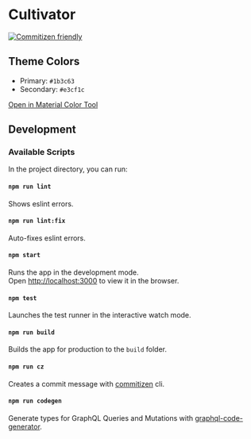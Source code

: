 # Cultivator

[![Commitizen friendly](https://img.shields.io/badge/commitizen-friendly-brightgreen.svg)](http://commitizen.github.io/cz-cli/)

## Theme Colors
- Primary: `#1b3c63`
- Secondary: `#e3cf1c`

[Open in Material Color Tool](https://material.io/resources/color/#!/?view.left=0&view.right=1&primary.color=1B3C63&secondary.color=E3CF1C)

## Development

### Available Scripts

In the project directory, you can run:

#### `npm run lint`
Shows eslint errors.

#### `npm run lint:fix`
Auto-fixes eslint errors.

#### `npm start`
Runs the app in the development mode.\
Open [http://localhost:3000](http://localhost:3000) to view it in the browser.

#### `npm test`
Launches the test runner in the interactive watch mode.

#### `npm run build`
Builds the app for production to the `build` folder.

#### `npm run cz`
Creates a commit message with [commitizen](https://github.com/commitizen/cz-cli) cli.

#### `npm run codegen`
Generate types for GraphQL Queries and Mutations with [graphql-code-generator](https://www.the-guild.dev/graphql/codegen).
